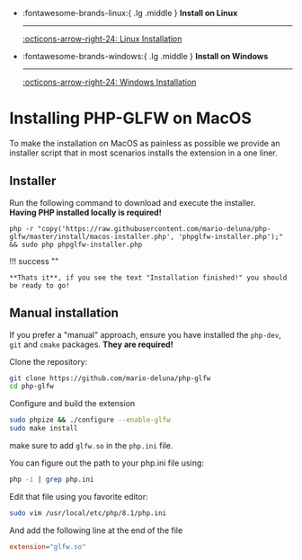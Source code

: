 <div class="grid cards" markdown>

-   :fontawesome-brands-linux:{ .lg .middle } __Install on Linux__

    ---

    [:octicons-arrow-right-24: Linux Installation](./install-linux.md)

-   :fontawesome-brands-windows:{ .lg .middle } __Install on Windows__

    ---

    [:octicons-arrow-right-24: Windows Installation](./install-windows.md)
</div>


# Installing PHP-GLFW on MacOS

To make the installation on MacOS as painless as possible we provide an installer script that in most scenarios installs the extension in a one liner. 

## Installer

Run the following command to download and execute the installer.<br>
**Having PHP installed locally is required!**

```
php -r "copy('https://raw.githubusercontent.com/mario-deluna/php-glfw/master/install/macos-installer.php', 'phpglfw-installer.php');" && sudo php phpglfw-installer.php
```

!!! success ""
    
    **Thats it**, if you see the text "Installation finished!" you should be ready to go!


## Manual installation

If you prefer a "manual" approach, ensure you have installed the `php-dev`, `git` and `cmake` packages. **They are required!**

Clone the repository:

```bash
git clone https://github.com/mario-deluna/php-glfw
cd php-glfw
```

Configure and build the extension

```bash
sudo phpize && ./configure --enable-glfw
sudo make install
```

make sure to add `glfw.so` in the `php.ini` file.

You can figure out the path to your php.ini file using:

```bash
php -i | grep php.ini
```

Edit that file using you favorite editor:

```bash
sudo vim /usr/local/etc/php/8.1/php.ini
```

And add the following line at the end of the file

```ini
extension="glfw.so"
```